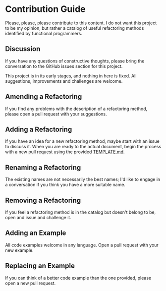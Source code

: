 # Contribution Guide

Please, please, please contribute to this content. I do not want this project
to be my opinion, but rather a catalog of useful refactoring methods identified
by functional programmers.

## Discussion

If you have any questions of constructive thoughts, please bring the
conversation to the GitHub issues section for this project.

This project is in its early stages, and nothing in here is fixed. All
suggestions, improvements and challenges are welcome.

## Amending a Refactoring

If you find any problems with the description of a refactoring method, please
open a pull request with your suggestions.

## Adding a Refactoring

If you have an idea for a new refactoring method, maybe start with an issue to
discuss it. When you are ready to the actual document, begin the process with a
new pull request using the provided [TEMPLATE.md](TEMPLATE.md).

## Renaming a Refactoring

The existing names are not necessarily the best names; I'd like to engage in a
conversation if you think you have a more suitable name.

## Removing a Refactoring

If you feel a refactoring method is in the catalog but doesn't belong to be,
open and issue and challenge it.

## Adding an Example

All code examples welcome in any language. Open a pull request with your new
example.

## Replacing an Example

If you can think of a better code example than the one provided, please open a
new pull request.
